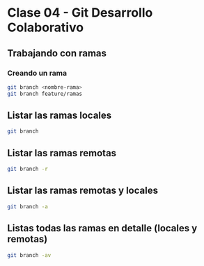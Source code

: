 # Clase 04 - Git Desarrollo Colaborativo

## Trabajando con ramas

### Creando un rama

```sh
git branch <nombre-rama>
git branch feature/ramas
```

## Listar las ramas locales

```sh
git branch
```

## Listar las ramas remotas

```sh
git branch -r
```

## Listar las ramas remotas y locales

```sh
git branch -a
```

## Listas todas las ramas en detalle (locales y remotas)

```sh
git branch -av
```
